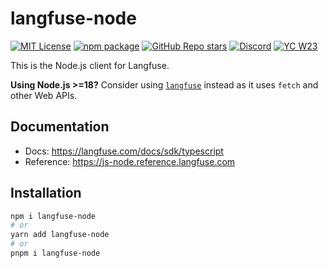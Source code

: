 # langfuse-node

[![MIT License](https://img.shields.io/badge/License-MIT-red.svg?style=flat-square)](https://opensource.org/licenses/MIT) [![npm package](https://img.shields.io/npm/v/langfuse-node?style=flat-square)](https://www.npmjs.com/package/langfuse-node) [![GitHub Repo stars](https://img.shields.io/github/stars/langfuse/langfuse?style=flat-square&logo=GitHub&label=langfuse%2Flangfuse)](https://github.com/langfuse/langfuse) [![Discord](https://img.shields.io/discord/1111061815649124414?style=flat-square&logo=Discord&logoColor=white&label=Discord&color=%23434EE4)](https://discord.gg/7NXusRtqYU) [![YC W23](https://img.shields.io/badge/Y%20Combinator-W23-orange?style=flat-square)](https://www.ycombinator.com/companies/langfuse)

This is the Node.js client for Langfuse.

**Using Node.js >=18?** Consider using [`langfuse`](https://www.npmjs.com/package/langfuse) instead as it uses `fetch` and other Web APIs.

## Documentation

- Docs: https://langfuse.com/docs/sdk/typescript
- Reference: https://js-node.reference.langfuse.com

## Installation

```bash
npm i langfuse-node
# or
yarn add langfuse-node
# or
pnpm i langfuse-node
```
